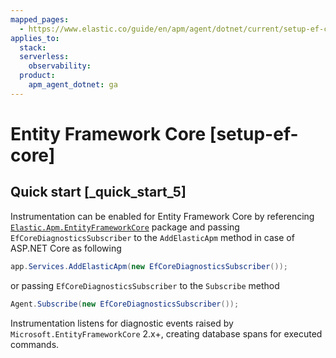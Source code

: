 ```yaml
---
mapped_pages:
  - https://www.elastic.co/guide/en/apm/agent/dotnet/current/setup-ef-core.html
applies_to:
  stack:
  serverless:
    observability:
  product:
    apm_agent_dotnet: ga
---
```


# Entity Framework Core [setup-ef-core]


## Quick start [_quick_start_5]

Instrumentation can be enabled for Entity Framework Core by referencing [`Elastic.Apm.EntityFrameworkCore`](https://www.nuget.org/packages/Elastic.Apm.EntityFrameworkCore) package and passing `EfCoreDiagnosticsSubscriber` to the `AddElasticApm` method in case of ASP.NET Core as following

```csharp
app.Services.AddElasticApm(new EfCoreDiagnosticsSubscriber());
```

or passing `EfCoreDiagnosticsSubscriber` to the `Subscribe` method

```csharp
Agent.Subscribe(new EfCoreDiagnosticsSubscriber());
```

Instrumentation listens for diagnostic events raised by `Microsoft.EntityFrameworkCore` 2.x+, creating database spans for executed commands.

